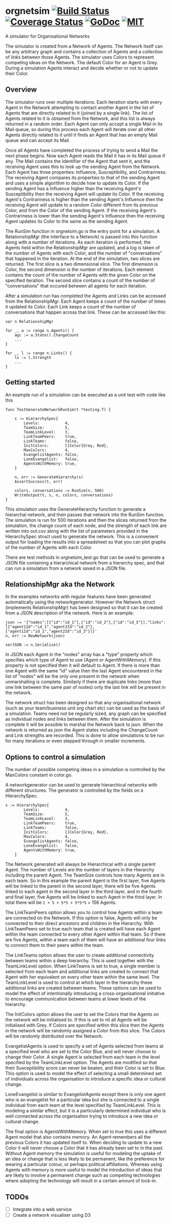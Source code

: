 # orgnetsim [![Build Status](https://travis-ci.org/codeafix/orgnetsim.svg?branch=master)](https://travis-ci.org/codeafix/orgnetsim) [![Coverage Status](http://codecov.io/github/codeafix/orgnetsim/coverage.svg?branch=master)](http://codecov.io/github/codeafix/orgnetsim?branch=master) [![GoDoc](http://img.shields.io/badge/godoc-reference-5272B4.svg)](https://godoc.org/github.com/codeafix/orgnetsim) [![MIT](https://img.shields.io/npm/l/express.svg)](https://github.com/codeafix/orgnetsim/blob/master/LICENSE)
A simulator for Organisational Networks

The simulator is created from a Network of Agents. The Network itself can be any arbitrary graph and contains a collection of Agents and a collection of links between those Agents. The simulator uses Colors to represent competing ideas on the Network. The default Color for an Agent is Grey. During a simulation Agents interact and decide whether or not to update their Color.

## Overview
The simulator runs over multiple iterations. Each iteration starts with every Agent in the Network attempting to contact another Agent in the list of Agents that are directly related to it (joined by a single link). The list of Agents related to it is obtained from the Network, and this list is always returned in a random order. Each Agent can only accept a single Mail in its Mail queue, so during this process each Agent will iterate over all other Agents directly related to it until it finds an Agent that has an empty Mail queue and can accept its Mail.

Once all Agents have completed the process of trying to send a Mail the next phase begins. Now each Agent reads the Mail it has in its Mail queue if any. The Mail contains the Identifier of the Agent that sent it, and the receiving Agent uses this to look up the sending Agent from the Network. Each Agent has three properties: Influence, Susceptibility, and Contrariness. The receiving Agent compares its properties to that of the sending Agent and uses a simple algorithm to decide how to update its Color. If the sending Agent has a Influence higher than the receiving Agent's Susceptibility then the receiving Agent will update its Color. If the receiving Agent's Contrariness is higher than the sending Agent's Influence then the receiving Agent will update to a random Color different from its previous Color, and from the Color of the sending Agent. If the receiving Agent's Contrariness is lower than the sending Agent's Influence then the receiving Agent updates its Color to the same as the sending Agent.

The RunSim function in orgnetsim.go is the entry point for a simulation. A RelationshipMgr (the interface to a Network) is passed into this function along with a number of iterations. As each iteration is performed, the Agents held within the RelationshipMgr are updated, and a log is taken of the number of Agents with each Color, and the number of "conversations" that happened in the iteration. At the end of the simulation, two slices are returned. The first slice is a two dimensional slice. The first dimension is Color, the second dimension is the number of iterations. Each element contains the count of the number of Agents with the given Color on the specified iteration. The second slice contains a count of the number of "conversations" that occured between all agents for each iteration.

After a simulation run has completed the Agents and Links can be accessed from the RelationshipMgr. Each Agent keeps a count of the number of times it updated its Color. Each Link keeps a count of the number of conversations that happen across that link. These can be accessed like this:
```
var n RelationshipMgr

for _, a := range n.Agents() {
	agc := a.State().ChangeCount
    ...
}

for _, l := range n.Links() {
	ls := l.Strength
    ...
}
```

## Getting started
An example run of a simulation can be executed as a unit test with code like this
```
func TestGenerateNetworkRunSim(t *testing.T) {

	s := HierarchySpec{
		Levels:           4,
		TeamSize:         5,
		TeamLinkLevel:    3,
		LinkTeamPeers:    true,
		LinkTeams:        false,
		InitColors:       []Color{Grey, Red},
		MaxColors:        4,
		EvangelistAgents: false,
		LoneEvangelist:   false,
		AgentsWithMemory: true,
	}

	n, err := GenerateHierarchy(s)
	AssertSuccess(t, err)

	colors, conversations := RunSim(n, 500)
	WriteOutput(t, s, n, colors, conversations)
}
```
This simulation uses the GenerateHierarchy function to generate a hierarchal network, and then passes that network into the RunSim function. The simulation is run for 500 iterations and then the slices returned from the simulation, the change count of each node, and the strength of each link are written into out.csv along with the list of parameters provided in the HierarchySpec struct used to generate the network. This is a convenient output for loading the results into a spreadsheet so that you can plot graphs of the number of Agents with each Color.

There are test methods in orgnetsim_test.go that can be used to generate a JSON file containing a hierarchical network from a hierarchy spec, and that can run a simulation from a network saved in a JSON file.

## RelationshipMgr aka the Network
In the examples networks with regular features have been generated automatically using the networkgenerator. However the Network struct (implements RelationshipMgr) has been designed so that it can be created from a JSON description of the network. Here is an example:
```
json := '{"nodes":[{"id":"id_1"},{"id":"id_2"},{"id":"id_3"}],"links":[{"agent1Id":"id_1","agent2Id":"id_2"},{"agent1Id":"id_1","agent2Id":"id_3"}]}'
n, err := NewNetwork(json)
	
serJSON := n.Serialise()
```
In JSON each Agent in the "nodes" array has a "type" property which specifies which type of Agent to use (Agent or AgentWithMemory). If this property is not specified then it will default to Agent. If there is more than one Agent with the same "id" value then the last Agent encountered in the list of "nodes" will be the only one present in the network when unmarshalling is complete. Similarly if there are duplicate links (more than one link between the same pair of nodes) only the last link will be present in the network.

The network struct has been designed so that any organisational network (such as your team/business unit org chart etc) can be used as the basis of a simulation. Teams need not be regularly sized, any graph can be specified as individual nodes and links between them. After the simulation is complete it will be possible to marshal the Network back to json. When the network is returned as json the Agent states including the ChangeCount and Link strengths are recorded. This is done to allow simulations to be run for many iterations or even stepped through in smaller increments.

## Options to control a simulation
The number of possible competing ideas in a simulation is controlled by the MaxColors constant in color.go.

A networkgenerator can be used to generate hierarchical networks with different structures. The generator is controlled by the fields on a HierarchySpec.
```
s := HierarchySpec{
		Levels:           4,
		TeamSize:         5,
		TeamLinkLevel:    3,
		LinkTeamPeers:    true,
		LinkTeams:        false,
		InitColors:       []Color{Grey, Red},
		MaxColors:        4,
		EvangelistAgents: false,
		LoneEvangelist:   false,
		AgentsWithMemory: true,
	}
```
The Network generated will always be Hierarchical with a single parent Agent. The number of Levels are the number of layers in the Hierarchy including the parent Agent. The TeamSize controls how many Agents are in each team. So in this example the parent Agent is the first layer, five Agents will be linked to the parent in the second layer, there will be five Agents linked to each agent in the second layer in the third layer, and in the fourth and final layer, five Agents will be linked to each Agent in the third layer. In total there will be `1 + 5 + 5*5 + 5*5*5` = 156 Agents.

The LinkTeamPeers option allows you to control how Agents within a team are connected on the Network. If this option is false, Agents will only be connected to their direct ancestors and children in the Hierarchy. With LinkTeamPeers set to true each team that is created will have each Agent within the team connected to every other Agent within that team. So if there are five Agents, within a team each of them will have an additional four links to connect them to their peers within the team.

The LinkTeams option allows the user to create additional connectivity between teams within a deep hierarchy. This is used together with the TeamLinkLevel option. When LinkTeams is set to true, a single member is selected from each team and additional links are created to connect that Agent with her equivalent on every other team within the same level. The TeamLinkLevel is used to control at which layer in the hierarchy these additional links are created between teams. These options can be used to model the effect of intentionally introducing a cross-organisational initiative to encourage communication between teams at lower levels of the hierarchy.

The InitColors option allows the user to set the Colors that the Agents on the network will be initialised to. If this is set to nil all Agents will be initialised with Grey. If Colors are specified within this slice then the Agents in the network will be randomly assigned a Color from this slice. The Colors will be randomly distributed over the Network.

EvangelistAgents is used to specify a set of Agents selected from teams at a specified level who are set to the Color Blue, and will never choose to change their Color. A single Agent is selected from each team in the level specified by the TeamLinkLevel option. The Agents are modified so that their Susceptibility score can never be beaten, and their Color is set to Blue. This option is used to model the effect of selecting a small determined set of individuals across the organisation to introduce a specific idea or cultural change.

LoneEvangelist is similar to EvangelistAgents except there is only one agent who is an evangelist for a particular idea but she is connected to a single individual from each team at the level specified by TeamLinkLevel. This is modeling a similar effect, but it is a particularly determined individual who is well connected across the organisation trying to introduce a new idea or cultural change.

The final option is AgentsWithMemory. When set to true this uses a different Agent model that also contains memory. An Agent remembers all the previous Colors it has updated itself to. When deciding to update to a new Color it will never choose a Color that it has already been set to in the past. Without Agent memory the simulation is useful for modeling the uptake of an idea or change that is less likely to be permanent, like the preference for wearing a particular colour, or perhaps political affiliations. Whereas using Agents with memory is more useful to model the introduction of ideas that are likely to involve a permanent change such as competing technologies where adopting the technology will result in a certain amount of lock-in.

## TODOs
- [ ] Integrate into a web service
- [ ] Create a network visualiser using D3